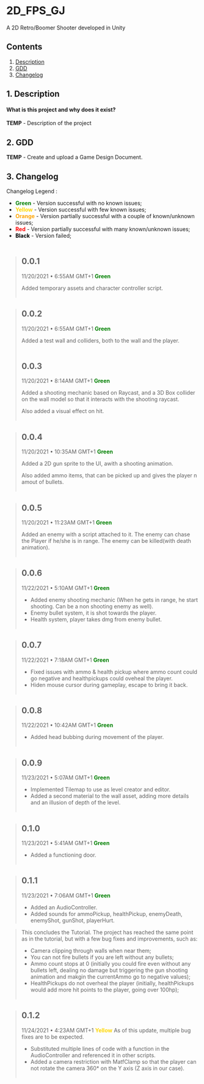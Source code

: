 
# 2D_FPS_GJ
A 2D Retro/Boomer Shooter developed in Unity 
## Contents

1. [ Description ](#description)
2. [ GDD ](#gdd)
3. [ Changelog ](#changelog)


<a name="description"></a>
## 1. Description
#### What is this project and why does it exist?
**TEMP** - Description of the project


<a name="gdd"></a>
## 2. GDD

**TEMP** - Create and upload a Game Design Document.


<a name="changelog"></a>
## 3. Changelog

Changelog Legend :

- <span style="color:green">**Green**</span> -  Version successful with no known issues;
- <span style="color:gold">**Yellow**</span> -  Version successful with few known issues;
- <span style="color:orange">**Orange**</span> -  Version partially successful with a couple of known/unknown issues;
- <span style="color:red">**Red**</span> -  Version partially successful with many known/unknown issues;
- <span style="color:black">**Black**</span> -  Version failed;
<br/><br/>

>## 0.0.1
>11/20/2021 • 6:55AM GMT+1
> <span style="color:green">**Green**</span>
>
>Added temporary assets and character controller script.
<br/><br/>

>## 0.0.2
>11/20/2021 • 6:55AM GMT+1
> <span style="color:green">**Green**</span>
>
>Added a test wall and colliders, both to the wall and the player.
<br/><br/>
>## 0.0.3
>11/20/2021 • 8:14AM GMT+1
> <span style="color:green">**Green**</span>
>
>Added a shooting mechanic based on Raycast, and a 3D Box collider on the wall model so that it interacts with the shooting raycast.
>
>Also added a visual effect on hit.
<br/><br/>

>## 0.0.4
>11/20/2021 • 10:35AM GMT+1
> <span style="color:green">**Green**</span>
>
>Added a 2D gun sprite to the UI, awith a shooting animation.
>
>Also added ammo items, that can be picked up and gives the player n amout of bullets.
<br/><br/>

>## 0.0.5
>11/20/2021 • 11:23AM GMT+1
> <span style="color:green">**Green**</span>
>
>Added an enemy with a script attached to it. The enemy can chase the Player if he/she is in range. The enemy can be killed(with death animation).
<br/><br/>

>## 0.0.6
>11/22/2021 • 5:10AM GMT+1
> <span style="color:green">**Green**</span>
>
>- Added enemy shooting mechanic (When he gets in range, he start shooting. Can be a non shooting enemy as well).
>- Enemy bullet system, it is shot towards the player.
>- Health system, player takes dmg from enemy bullet.
<br/><br/>

>## 0.0.7
>11/22/2021 • 7:18AM GMT+1
> <span style="color:green">**Green**</span>
>
>- Fixed issues with ammo & health pickup where ammo count could go negative and healthpickups could oveheal the player.
>- Hiden mouse cursor during gameplay, escape to bring it back.
<br/><br/>

>## 0.0.8
>11/22/2021 • 10:42AM GMT+1
> <span style="color:green">**Green**</span>
>
>- Added head bubbing during movement of the player.
<br/><br/>

>## 0.0.9
>11/23/2021 • 5:07AM GMT+1
> <span style="color:green">**Green**</span>
>
>- Implemented Tilemap to use as level creator and editor.
>- Added a second material to the wall asset, adding more details and an illusion of depth of the level.
<br/><br/>

>## 0.1.0
>11/23/2021 • 5:41AM GMT+1
> <span style="color:green">**Green**</span>
>
>- Added a functioning door.
<br/><br/>

>## 0.1.1
>11/23/2021 • 7:06AM GMT+1
> <span style="color:green">**Green**</span>
>
>- Added an AudioController.
>- Added sounds for ammoPickup, healthPickup, enemyDeath, enemyShot, gunShot, playerHurt.

> This concludes the Tutorial. The project has reached the same point as in the tutorial, but with a few bug fixes and improvements, such as: 
>- Camera clipping through walls when near them;
>- You can not fire bullets if you are left without any bullets;
>- Ammo count stops at 0 (initially you could fire even without any bullets left, dealing no damage but triggering the gun shooting animation and makgin the currentAmmo go to negative values);
>- HealthPickups do not overheal the player (initially, healthPickups would add more hit points to the player, going over 100hp);
<br/><br/>

>## 0.1.2
>11/24/2021 • 4:23AM GMT+1
> <span style="color:gold">**Yellow**</span>
> As of this update, multiple bug fixes are to be expected.
>
>- Substituted multiple lines of code with a function in the AudioController and referenced it in other scripts.
>- Added a camera restriction with MatfClamp so that the player can not rotate the camera 360* on the Y axis (Z axis in our case).
<br/><br/>
